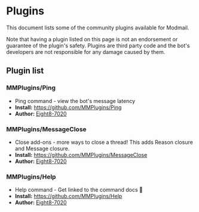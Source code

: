 # Plugins
This document lists some of the community plugins available for Modmail.

Note that having a plugin listed on this page is not an endorsement or guarantee of the plugin's safety.
Plugins are third party code and the bot's developers are not responsible for any damage caused by them.

## Plugin list

### MMPlugins/Ping
* Ping command - view the bot's message latency
* **Install:** https://github.com/MMPlugins/Ping
* **Author:** [Eight8-7020](https://github.com/Eight8-7020)  

### MMPlugins/MessageClose
* Close add-ons - more ways to close a thread! This adds Reason closure and Message closure.
* **Install:** https://github.com/MMPlugins/MessageClose
* **Author:** [Eight8-7020](https://github.com/Eight8-7020)  

### MMPlugins/Help
* Help command - Get linked to the command docs 🎉
* **Install:** https://github.com/MMPlugins/Help
* **Author:** [Eight8-7020](https://github.com/Eight8-7020)  
